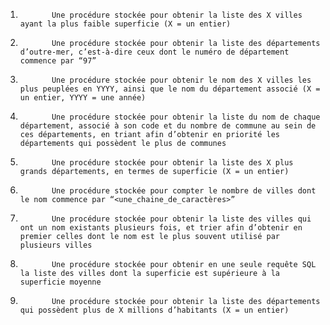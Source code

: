 1.            Une procédure stockée pour obtenir la liste des X villes ayant la plus faible superficie (X = un entier)
2.            Une procédure stockée pour obtenir la liste des départements d’outre-mer, c’est-à-dire ceux dont le numéro de département commence par “97”
3.            Une procédure stockée pour obtenir le nom des X villes les plus peuplées en YYYY, ainsi que le nom du département associé (X = un entier, YYYY = une année)
4.            Une procédure stockée pour obtenir la liste du nom de chaque département, associé à son code et du nombre de commune au sein de ces départements, en triant afin d’obtenir en priorité les départements qui possèdent le plus de communes
5.            Une procédure stockée pour obtenir la liste des X plus grands départements, en termes de superficie (X = un entier)
6.            Une procédure stockée pour compter le nombre de villes dont le nom commence par “<une_chaine_de_caractères>”
7.            Une procédure stockée pour obtenir la liste des villes qui ont un nom existants plusieurs fois, et trier afin d’obtenir en premier celles dont le nom est le plus souvent utilisé par plusieurs villes
8.            Une procédure stockée pour obtenir en une seule requête SQL la liste des villes dont la superficie est supérieure à la superficie moyenne
9.            Une procédure stockée pour obtenir la liste des départements qui possèdent plus de X millions d’habitants (X = un entier)
